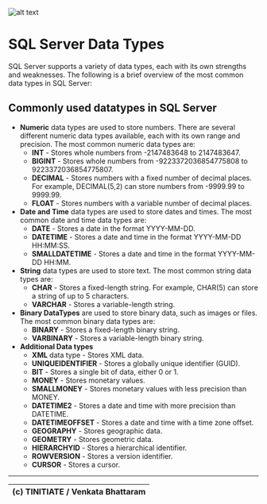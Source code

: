 ![alt text](sqlserver.png "Tinitiate SQLSERVER Training")
# SQL Server Data Types
SQL Server supports a variety of data types, each with its own strengths and weaknesses. The following is a brief overview of the most common data types in SQL Server:

## Commonly used datatypes in SQL Server
* **Numeric** data types are used to store numbers. There are several different numeric data types available, each with its own range and precision. The most common numeric data types are:
    * **INT** - Stores whole numbers from -2147483648 to 2147483647.
    * **BIGINT** - Stores whole numbers from -9223372036854775808 to 9223372036854775807.
    * **DECIMAL** - Stores numbers with a fixed number of decimal places. For example, DECIMAL(5,2) can store numbers from -9999.99 to 9999.99.
    * **FLOAT** - Stores numbers with a variable number of decimal places.
* **Date and Time** data types are used to store dates and times. The most common date and time data types are:
    * **DATE** - Stores a date in the format YYYY-MM-DD.
    * **DATETIME** - Stores a date and time in the format YYYY-MM-DD HH:MM:SS.
    * **SMALLDATETIME** - Stores a date and time in the format YYYY-MM-DD HH:MM.
* **String** data types are used to store text. The most common string data types are:
    * **CHAR** - Stores a fixed-length string. For example, CHAR(5) can store a string of up to 5 characters.
    * **VARCHAR** - Stores a variable-length string.
* **Binary DataTypes** are used to store binary data, such as images or files. The most common binary data types are:
    * **BINARY** - Stores a fixed-length binary string.
    * **VARBINARY** - Stores a variable-length binary string.
* **Additional Data types**
    * **XML** data type - Stores XML data.
    * **UNIQUEIDENTIFIER** - Stores a globally unique identifier (GUID).
    * **BIT** - Stores a single bit of data, either 0 or 1.
    * **MONEY** - Stores monetary values.
    * **SMALLMONEY** - Stores monetary values with less precision than MONEY.
    * **DATETIME2** - Stores a date and time with more precision than DATETIME.
    * **DATETIMEOFFSET** - Stores a date and time with a time zone offset.
    * **GEOGRAPHY** - Stores geographic data.
    * **GEOMETRY** - Stores geometric data.
    * **HIERARCHYID** - Stores a hierarchical identifier.
    * **ROWVERSION** - Stores a version identifier.
    * **CURSOR** - Stores a cursor.

* * *
| (c) TINITIATE / Venkata Bhattaram |
| :---        |